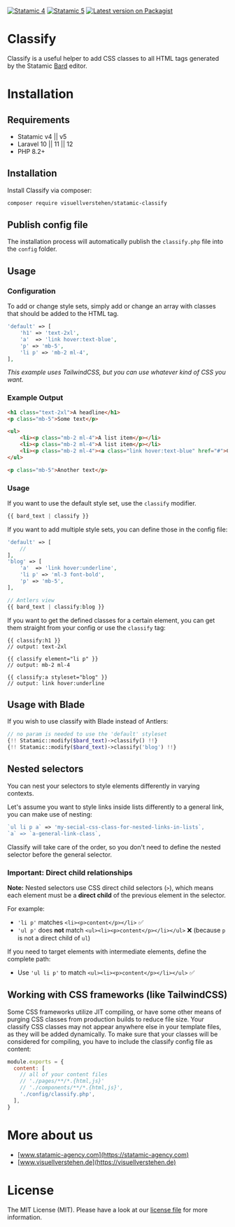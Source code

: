 [![Statamic 4](https://img.shields.io/badge/Statamic-v4-FF269E?style=for-the-badge&link=https://statamic.com)](https://statamic.com/addons/visuellverstehen/classify) 
[![Statamic 5](https://img.shields.io/badge/Statamic-v5-FF269E?style=for-the-badge&link=https://statamic.com)](https://statamic.com/addons/visuellverstehen/classify) 
[![Latest version on Packagist](https://img.shields.io/packagist/v/visuellverstehen/statamic-classify.svg?style=for-the-badge)](https://packagist.org/packages/visuellverstehen/statamic-classify)

# Classify
Classify is a useful helper to add CSS classes to all HTML tags generated by the Statamic [Bard](https://statamic.dev/fieldtypes/bard) editor. 

# Installation

## Requirements

- Statamic v4 || v5
- Laravel 10 || 11 || 12
- PHP 8.2+

## Installation

Install Classify via composer:

```bash
composer require visuellverstehen/statamic-classify
```

## Publish config file

The installation process will automatically publish the `classify.php` file into the `config` folder.

## Usage

### Configuration
To add or change style sets, simply add or change an array with classes that should be added to the HTML tag.
```php
'default' => [
    'h1' => 'text-2xl',
    'a'  => 'link hover:text-blue',
    'p' => 'mb-5',
    'li p' => 'mb-2 ml-4',
],
```
*This example uses TailwindCSS, but you can use whatever kind of CSS you want.*

### Example Output
```html
<h1 class="text-2xl">A headline</h1>
<p class="mb-5">Some text</p>

<ul>
    <li><p class="mb-2 ml-4">A list item</p></li>
    <li><p class="mb-2 ml-4">A list item</p></li>
    <li><p class="mb-2 ml-4"><a class="link hover:text-blue" href="#">Click me</a></p></li>
</ul>

<p class="mb-5">Another text</p>
```

### Usage

If you want to use the default style set, use the `classify` modifier. 
```php
{{ bard_text | classify }}
```

If you want to add multiple style sets, you can define those in the config file:
```php
'default' => [
    // 
],
'blog' => [
    'a'  => 'link hover:underline',
    'li p' => 'ml-3 font-bold',
    'p' => 'mb-5',
],

// Antlers view
{{ bard_text | classify:blog }}
```

If you want to get the defined classes for a certain element, you can get them straight from your config or use the `classify` tag:
```
{{ classify:h1 }}
// output: text-2xl

{{ classify element="li p" }}
// output: mb-2 ml-4

{{ classify:a styleset="blog" }}
// output: link hover:underline
```

## Usage with Blade

If you wish to use classify with Blade instead of Antlers:
```php
// no param is needed to use the 'default' styleset
{!! Statamic::modify($bard_text)->classify() !!}
{!! Statamic::modify($bard_text)->classify('blog') !!}
```

## Nested selectors
You can nest your selectors to style elements differently in varying contexts. 

Let's assume you want to style links inside lists differently to a general link, you can make use of nesting:

```php
`ul li p a` => 'my-secial-css-class-for-nested-links-in-lists`,
`a` => `a-general-link-class`,
```

Classify will take care of the order, so you don't need to define the nested selector before the general selector.

### Important: Direct child relationships

**Note:** Nested selectors use CSS direct child selectors (`>`), which means each element must be a **direct child** of the previous element in the selector.

For example:
- `'li p'` matches `<li><p>content</p></li>` ✅
- `'ul p'` does **not** match `<ul><li><p>content</p></li></ul>` ❌ (because `p` is not a direct child of `ul`)

If you need to target elements with intermediate elements, define the complete path:
- Use `'ul li p'` to match `<ul><li><p>content</p></li></ul>` ✅

## Working with CSS frameworks (like TailwindCSS)

Some CSS frameworks utilize JIT compiling, or have some other means of purging CSS classes from production builds to reduce file size. Your classify CSS classes may not appear anywhere else in your template files, as they will be added dynamically. To make sure that your classes will be considered for compiling, you have to include the classify config file as content:

```js
module.exports = {
  content: [
    // all of your content files
    // './pages/**/*.{html,js}'
    // './components/**/*.{html,js}',
    './config/classify.php',
  ],
}
```

# More about us
- [www.statamic-agency.com](https://statamic-agency.com)
- [www.visuellverstehen.de](https://visuellverstehen.de)

# License
The MIT License (MIT). Please have a look at our [license file](LICENSE.md) for more information.
